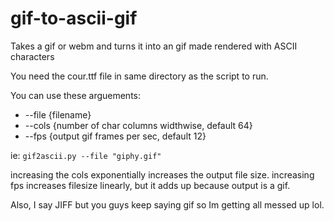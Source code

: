 # gif-to-ascii-gif
Takes a gif or webm and turns it into an gif made rendered with ASCII characters


You need the cour.ttf file in same directory as the script to run.

You can use these arguements:

* --file {filename}
* --cols {number of char columns widthwise, default 64}
* --fps {output gif frames per sec, default 12}

ie:
`gif2ascii.py --file "giphy.gif"`

increasing the cols exponentially increases the output file size.
increasing fps increases filesize linearly, but it adds up because output is a gif.

Also, I say JIFF but you guys keep saying gif so Im getting all messed up lol.
